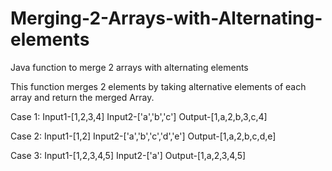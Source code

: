 # Merging-2-Arrays-with-Alternating-elements
Java function to merge 2 arrays with alternating elements

This function merges 2 elements by taking alternative elements of each array and return the merged Array.

Case 1: Input1-[1,2,3,4]
        Input2-['a','b','c']
        Output-[1,a,2,b,3,c,4]

Case 2: Input1-[1,2]
        Input2-['a','b','c','d','e']
        Output-[1,a,2,b,c,d,e]
        
Case 3: Input1-[1,2,3,4,5]
        Input2-['a']
        Output-[1,a,2,3,4,5]

